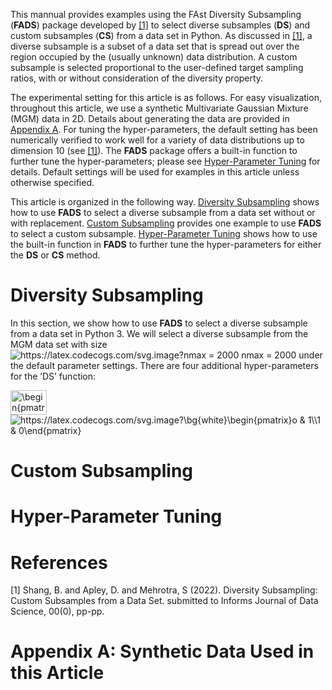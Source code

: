 This mannual provides examples using the FAst Diversity Subsampling (**FADS**) package developed by [[1]](#1) to select diverse subsamples (**DS**) and custom subsamples (**CS**) from a data set in Python. As discussed in [[1]](#1), a diverse subsample is a subset of a data set that is spread out over the region occupied by the (usually unknown) data distribution. A custom subsample is selected proportional to the user-defined target sampling ratios, with or without consideration of the diversity property.

The experimental setting for this article is as follows. For easy visualization, throughout this article, we use a synthetic Multivariate Gaussian Mixture (MGM) data in 2D. Details about generating the data are provided in [Appendix A](#appendix-A:-synthetic-data-used-in-this-article). For tuning the hyper-parameters, the default setting has been numerically verified to work well for a variety of data distributions up to dimension 10 (see [[1]](#1)). The **FADS** package offers a built-in function to further tune the hyper-parameters; please see [Hyper-Parameter Tuning](#hyper-parameter-tuning) for details. Default settings will be used for examples in this article unless otherwise specified.

This article is organized in the following way. [Diversity Subsampling](#diversity-subsampling) shows how to use **FADS** to select a diverse subsample from a data set without or with replacement. [Custom Subsampling](#custom-subsampling) provides one example to use **FADS** to select a custom subsample. [Hyper-Parameter Tuning](#hyper-parameter-tuning) shows how to use the built-in function in **FADS** to further tune the hyper-parameters for either the **DS** or **CS** method.


# Diversity Subsampling 

In this section, we show how to use **FADS** to select a diverse subsample from a data set in Python 3. We will select a diverse subsample from the MGM data set with size <img src="https://latex.codecogs.com/svg.image?%5Cbg_white%20nmax&space;=&space;2000" title="https://latex.codecogs.com/svg.image?nmax = 2000" /> nmax = 2000 under the default parameter settings. There are four additional hyper-parameters for the ’DS’ function:

<img src="http://www.sciweavers.org/tex2img.php?eq=%5Cbegin%7Bpmatrix%7D%0Ao%20%26%201%5C%5C%0A1%20%26%200%0A%5Cend%7Bpmatrix%7D&bc=White&fc=Black&im=jpg&fs=12&ff=arev&edit=0" align="center" border="0" alt="\begin{pmatrix}o & 1\\1 & 0\end{pmatrix}" width="58" height="39" />

<img src="https://latex.codecogs.com/svg.image?\bg{white}\begin{pmatrix}o&space;&&space;1\\1&space;&&space;0\end{pmatrix}" title="https://latex.codecogs.com/svg.image?\bg{white}\begin{pmatrix}o & 1\\1 & 0\end{pmatrix}" />

# Custom Subsampling

# Hyper-Parameter Tuning

# References
<a id="1">[1]</a> 
Shang, B. and Apley, D. and Mehrotra, S (2022). 
Diversity Subsampling: Custom Subsamples from a Data Set. 
submitted to Informs Journal of Data Science, 00(0), pp-pp.

# Appendix A: Synthetic Data Used in this Article

